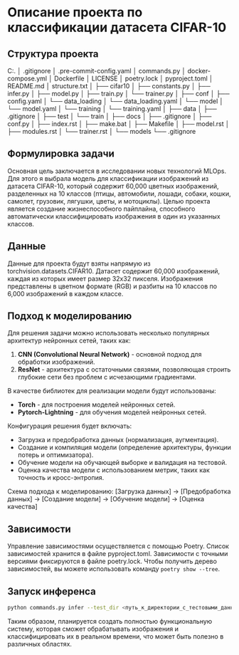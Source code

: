 # Описание проекта по классификации датасета CIFAR-10

## Структура проекта

C:. │ .gitignore │ .pre-commit-config.yaml │ commands.py │ docker-compose.yml │
Dockerfile │ LICENSE │ poetry.lock │ pyproject.toml │ README.md │ structure.txt
│ ├── cifar10 │ ├── constants.py │ ├── infer.py │ ├── model.py │ ├── train.py │
└── trainer.py │ ├── conf │ ├── config.yaml │ └── data_loading │ └──
data_loading.yaml │ └── model │ └── model.yaml │ └── training │ └──
training.yaml │ ├── data │ ├── .gitignore │ ├── test │ └── train │ ├── docs │
├── .gitignore │ ├── conf.py │ ├── index.rst │ ├── make.bat │ ├── Makefile │ ├──
model.rst │ ├── modules.rst │ └── trainer.rst │ └── models └── .gitignore

## Формулировка задачи

Основная цель заключается в исследовании новых технологий MLOps. Для этого я
выбрала модель для классификации изображений из датасета CIFAR-10, который
содержит 60,000 цветных изображений, разделенных на 10 классов (птицы,
автомобили, лошади, собаки, кошки, самолет, грузовик, лягушки, цветы, и
мотоциклы). Целью проекта является создание жизнеспособного пайплайна,
способного автоматически классифицировать изображения в один из указанных
классов.

## Данные

Данные для проекта будут взяты напрямую из torchvision.datasets.CIFAR10. Датасет
содержит 60,000 изображений, каждая из которых имеет размер 32x32 пикселя.
Изображения представлены в цветном формате (RGB) и разбиты на 10 классов по
6,000 изображений в каждом классе.

## Подход к моделированию

Для решения задачи можно использовать несколько популярных архитектур нейронных
сетей, таких как:

1. **CNN (Convolutional Neural Network)** - основной подход для обработки
   изображений.
2. **ResNet** - архитектура с остаточными связями, позволяющая строить глубокие
   сети без проблем с исчезающими градиентами.

В качестве библиотек для реализации модели будут использованы:

- **Torch** - для построения моделей нейронных сетей.
- **Pytorch-Lightning** - для обучения моделей нейронных сетей.

Конфигурация решения будет включать:

- Загрузка и предобработка данных (нормализация, аугментация).
- Создание и компиляция модели (определение архитектуры, функции потерь и
  оптимизатора).
- Обучение модели на обучающей выборке и валидация на тестовой.
- Оценка качества модели с использованием метрик, таких как точность и
  кросс-энтропия.

Схема подхода к моделированию: [Загрузка данных] -> [Предобработка данных] ->
[Создание модели] -> [Обучение модели] -> [Оценка качества]

## Зависимости

Управление зависимостями осуществляется с помощью Poetry. Список зависимостей
хранится в файле pyproject.toml. Зависимости с точными версиями фиксируются в
файле poetry.lock. Чтобы получить дерево зависимостей, вы можете использовать
команду `poetry show --tree`.

## Запуск инференса

```bash
python commands.py infer --test_dir <путь_к_директории_с_тестовыми_данными> --checkpoint_name <имя_файла_контрольной_точки>
```

Таким образом, планируется создать полностью функциональную систему, которая
сможет обрабатывать изображения и классифицировать их в реальном времени, что
может быть полезно в различных областях.
